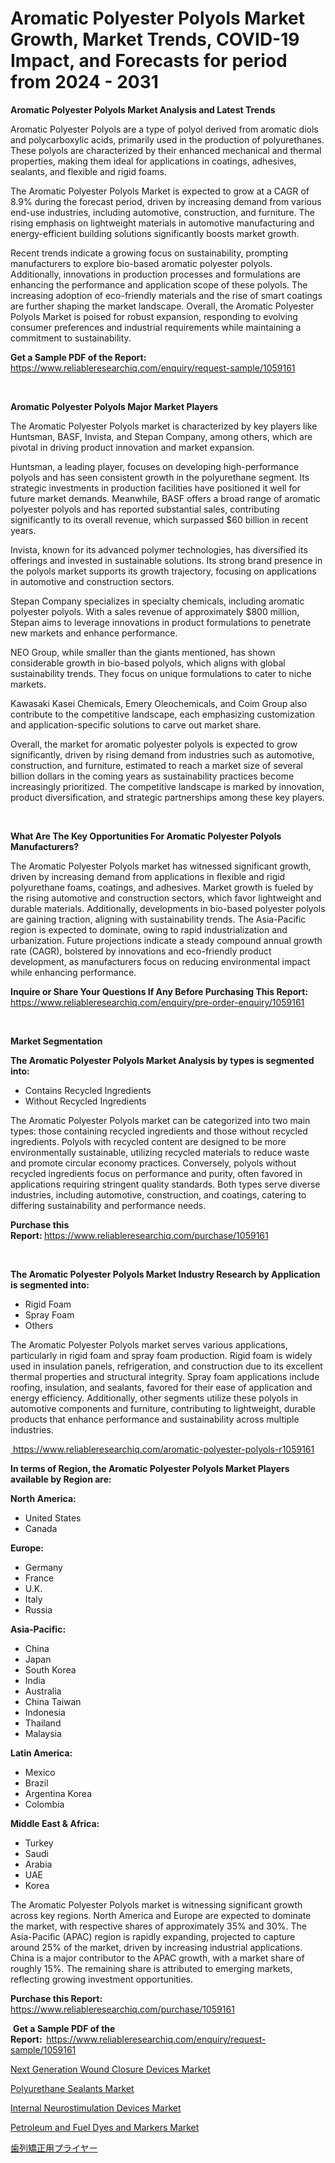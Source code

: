 <p><h1>Aromatic Polyester Polyols Market Growth, Market Trends, COVID-19 Impact, and Forecasts for period from 2024 - 2031</h1></p><p><strong>Aromatic Polyester Polyols Market Analysis and Latest Trends</strong></p>
<p><p>Aromatic Polyester Polyols are a type of polyol derived from aromatic diols and polycarboxylic acids, primarily used in the production of polyurethanes. These polyols are characterized by their enhanced mechanical and thermal properties, making them ideal for applications in coatings, adhesives, sealants, and flexible and rigid foams. </p><p>The Aromatic Polyester Polyols Market is expected to grow at a CAGR of 8.9% during the forecast period, driven by increasing demand from various end-use industries, including automotive, construction, and furniture. The rising emphasis on lightweight materials in automotive manufacturing and energy-efficient building solutions significantly boosts market growth. </p><p>Recent trends indicate a growing focus on sustainability, prompting manufacturers to explore bio-based aromatic polyester polyols. Additionally, innovations in production processes and formulations are enhancing the performance and application scope of these polyols. The increasing adoption of eco-friendly materials and the rise of smart coatings are further shaping the market landscape. Overall, the Aromatic Polyester Polyols Market is poised for robust expansion, responding to evolving consumer preferences and industrial requirements while maintaining a commitment to sustainability.</p></p>
<p><strong>Get a Sample PDF of the Report:&nbsp;</strong> <a href="https://www.reliableresearchiq.com/enquiry/request-sample/1059161?utm_campaign=101&utm_medium=2&utm_source=Github&utm_content=ia&utm_term=09112024&utm_id=aromatic-polyester-polyols">https://www.reliableresearchiq.com/enquiry/request-sample/1059161</a></p>
<p>&nbsp;</p>
<p><strong>Aromatic Polyester Polyols Major Market Players</strong></p>
<p><p>The Aromatic Polyester Polyols market is characterized by key players like Huntsman, BASF, Invista, and Stepan Company, among others, which are pivotal in driving product innovation and market expansion.</p><p>Huntsman, a leading player, focuses on developing high-performance polyols and has seen consistent growth in the polyurethane segment. Its strategic investments in production facilities have positioned it well for future market demands. Meanwhile, BASF offers a broad range of aromatic polyester polyols and has reported substantial sales, contributing significantly to its overall revenue, which surpassed $60 billion in recent years.</p><p>Invista, known for its advanced polymer technologies, has diversified its offerings and invested in sustainable solutions. Its strong brand presence in the polyols market supports its growth trajectory, focusing on applications in automotive and construction sectors.</p><p>Stepan Company specializes in specialty chemicals, including aromatic polyester polyols. With a sales revenue of approximately $800 million, Stepan aims to leverage innovations in product formulations to penetrate new markets and enhance performance.</p><p>NEO Group, while smaller than the giants mentioned, has shown considerable growth in bio-based polyols, which aligns with global sustainability trends. They focus on unique formulations to cater to niche markets.</p><p>Kawasaki Kasei Chemicals, Emery Oleochemicals, and Coim Group also contribute to the competitive landscape, each emphasizing customization and application-specific solutions to carve out market share.</p><p>Overall, the market for aromatic polyester polyols is expected to grow significantly, driven by rising demand from industries such as automotive, construction, and furniture, estimated to reach a market size of several billion dollars in the coming years as sustainability practices become increasingly prioritized. The competitive landscape is marked by innovation, product diversification, and strategic partnerships among these key players.</p></p>
<p>&nbsp;</p>
<p><strong>What Are The Key Opportunities For Aromatic Polyester Polyols Manufacturers?</strong></p>
<p><p>The Aromatic Polyester Polyols market has witnessed significant growth, driven by increasing demand from applications in flexible and rigid polyurethane foams, coatings, and adhesives. Market growth is fueled by the rising automotive and construction sectors, which favor lightweight and durable materials. Additionally, developments in bio-based polyester polyols are gaining traction, aligning with sustainability trends. The Asia-Pacific region is expected to dominate, owing to rapid industrialization and urbanization. Future projections indicate a steady compound annual growth rate (CAGR), bolstered by innovations and eco-friendly product development, as manufacturers focus on reducing environmental impact while enhancing performance.</p></p>
<p><strong>Inquire or Share Your Questions If Any Before Purchasing This Report:</strong> <a href="https://www.reliableresearchiq.com/enquiry/pre-order-enquiry/1059161?utm_campaign=101&utm_medium=2&utm_source=Github&utm_content=ia&utm_term=09112024&utm_id=aromatic-polyester-polyols">https://www.reliableresearchiq.com/enquiry/pre-order-enquiry/1059161</a></p>
<p>&nbsp;</p>
<p><strong>Market Segmentation</strong></p>
<p><strong>The Aromatic Polyester Polyols Market Analysis by types is segmented into:</strong></p>
<p><ul><li>Contains Recycled Ingredients</li><li>Without Recycled Ingredients</li></ul></p>
<p><p>The Aromatic Polyester Polyols market can be categorized into two main types: those containing recycled ingredients and those without recycled ingredients. Polyols with recycled content are designed to be more environmentally sustainable, utilizing recycled materials to reduce waste and promote circular economy practices. Conversely, polyols without recycled ingredients focus on performance and purity, often favored in applications requiring stringent quality standards. Both types serve diverse industries, including automotive, construction, and coatings, catering to differing sustainability and performance needs.</p></p>
<p><strong>Purchase this Report:&nbsp;</strong><a href="https://www.reliableresearchiq.com/purchase/1059161?utm_campaign=101&utm_medium=2&utm_source=Github&utm_content=ia&utm_term=09112024&utm_id=aromatic-polyester-polyols">https://www.reliableresearchiq.com/purchase/1059161</a></p>
<p>&nbsp;</p>
<p><strong>The Aromatic Polyester Polyols Market Industry Research by Application is segmented into:</strong></p>
<p><ul><li>Rigid Foam</li><li>Spray Foam</li><li>Others</li></ul></p>
<p><p>The Aromatic Polyester Polyols market serves various applications, particularly in rigid foam and spray foam production. Rigid foam is widely used in insulation panels, refrigeration, and construction due to its excellent thermal properties and structural integrity. Spray foam applications include roofing, insulation, and sealants, favored for their ease of application and energy efficiency. Additionally, other segments utilize these polyols in automotive components and furniture, contributing to lightweight, durable products that enhance performance and sustainability across multiple industries.</p></p>
<p><a href="https://www.reliableresearchiq.com/aromatic-polyester-polyols-r1059161?utm_campaign=101&utm_medium=2&utm_source=Github&utm_content=ia&utm_term=09112024&utm_id=aromatic-polyester-polyols">&nbsp;https://www.reliableresearchiq.com/aromatic-polyester-polyols-r1059161</a></p>
<p><strong>In terms of Region, the Aromatic Polyester Polyols Market Players available by Region are:</strong></p>
<p>
    <p> <strong> North America: </strong>
        <ul>
            <li>United States</li>
            <li>Canada</li>
        </ul>
        </p> 
    <p> <strong> Europe: </strong>
        <ul>
            <li>Germany</li>
            <li>France</li>
            <li>U.K.</li>
            <li>Italy</li>
            <li>Russia</li>
        </ul>
        </p> 
    <p> <strong> Asia-Pacific: </strong>
        <ul>
            <li>China</li>
            <li>Japan</li>
            <li>South Korea</li>
            <li>India</li>
            <li>Australia</li>
            <li>China Taiwan</li>
            <li>Indonesia</li>
            <li>Thailand</li>
            <li>Malaysia</li>
        </ul>
        </p> 
    <p> <strong> Latin America: </strong>
        <ul>
            <li>Mexico</li>
            <li>Brazil</li>
            <li>Argentina Korea</li>
            <li>Colombia</li>
        </ul>
        </p> 
    <p> <strong> Middle East & Africa: </strong>
        <ul>
            <li>Turkey</li>
            <li>Saudi</li>
            <li>Arabia</li>
            <li>UAE</li>
            <li>Korea</li>
        </ul>
    </p>
    </p>
<p><p>The Aromatic Polyester Polyols market is witnessing significant growth across key regions. North America and Europe are expected to dominate the market, with respective shares of approximately 35% and 30%. The Asia-Pacific (APAC) region is rapidly expanding, projected to capture around 25% of the market, driven by increasing industrial applications. China is a major contributor to the APAC growth, with a market share of roughly 15%. The remaining share is attributed to emerging markets, reflecting growing investment opportunities.</p></p>
<p><strong>Purchase this Report: </strong><a href="https://www.reliableresearchiq.com/purchase/1059161?utm_campaign=101&utm_medium=2&utm_source=Github&utm_content=ia&utm_term=09112024&utm_id=aromatic-polyester-polyols">https://www.reliableresearchiq.com/purchase/1059161</a></p>
<p>&nbsp;<strong>Get a Sample PDF of the Report:&nbsp;&nbsp;</strong><a href="https://www.reliableresearchiq.com/enquiry/request-sample/1059161?utm_campaign=101&utm_medium=2&utm_source=Github&utm_content=ia&utm_term=09112024&utm_id=aromatic-polyester-polyols">https://www.reliableresearchiq.com/enquiry/request-sample/1059161</a></p>
<p><strong></strong></p>
<p><p><a href="https://issuu.com/reportprime-2/docs/next-generation-wound-closure-devic_88474c8573968f?utm_campaign=101&utm_medium=2&utm_source=Github&utm_content=ia&utm_term=09112024&utm_id=aromatic-polyester-polyols">Next Generation Wound Closure Devices Market</a></p><p><a href="https://github.com/ellenqyqdyches/Market-Research-Report-List-1/blob/main/polyurethane-sealants-market.md?utm_campaign=101&utm_medium=2&utm_source=Github&utm_content=ia&utm_term=09112024&utm_id=aromatic-polyester-polyols">Polyurethane Sealants Market</a></p><p><a href="https://issuu.com/reportprime-2/docs/internal-neurostimulation-devices-m_d3a57b10abd949?utm_campaign=101&utm_medium=2&utm_source=Github&utm_content=ia&utm_term=09112024&utm_id=aromatic-polyester-polyols">Internal Neurostimulation Devices Market</a></p><p><a href="https://github.com/cleora2ime/Market-Research-Report-List-1/blob/main/petroleum-and-fuel-dyes-and-markers-market.md?utm_campaign=101&utm_medium=2&utm_source=Github&utm_content=ia&utm_term=09112024&utm_id=aromatic-polyester-polyols">Petroleum and Fuel Dyes and Markers Market</a></p><p><a href="https://github.com/lababdou/Market-Research-Report-List-6/blob/main/306556622769.md?utm_campaign=101&utm_medium=2&utm_source=Github&utm_content=ia&utm_term=09112024&utm_id=aromatic-polyester-polyols">歯列矯正用プライヤー</a></p></p>